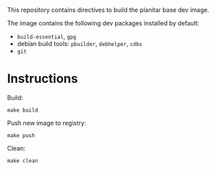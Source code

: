This repository contains directives to build the planitar base dev image.

The image contains the following dev packages installed by default:
 - `build-essential`, `gpg`
 - debian build tools: `pbuilder`, `debhelper`, `cdbs`
 - `git`

# Instructions

Build:

```shell
make build
```

Push new image to registry:

```shell
make push
```

Clean:

```shell
make clean
```
